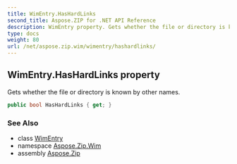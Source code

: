 ```yaml
---
title: WimEntry.HasHardLinks
second_title: Aspose.ZIP for .NET API Reference
description: WimEntry property. Gets whether the file or directory is known by other names
type: docs
weight: 80
url: /net/aspose.zip.wim/wimentry/hashardlinks/
---
```

## WimEntry.HasHardLinks property

Gets whether the file or directory is known by other names.

```csharp
public bool HasHardLinks { get; }
```

### See Also

* class [WimEntry](../)
* namespace [Aspose.Zip.Wim](../../wimentry/)
* assembly [Aspose.Zip](../../../)


